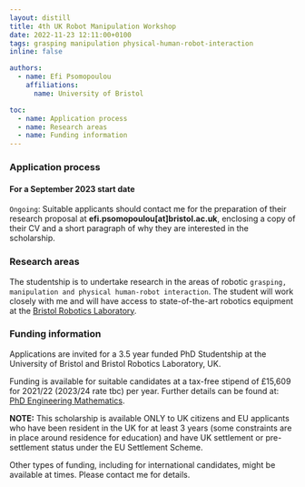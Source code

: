 ```yaml
---
layout: distill
title: 4th UK Robot Manipulation Workshop
date: 2022-11-23 12:11:00+0100
tags: grasping manipulation physical-human-robot-interaction
inline: false

authors:
  - name: Efi Psomopoulou
    affiliations:
      name: University of Bristol

toc:
  - name: Application process
  - name: Research areas
  - name: Funding information
---
```


### Application process

<!-- #### For a September 2022 start date

Deadline | Process
 --- | ---
`7 January 2022` &nbsp; &nbsp; &nbsp; &nbsp; &nbsp; &nbsp; &nbsp; &nbsp; &nbsp; &nbsp; &nbsp; &nbsp; &nbsp; &nbsp;  | Suitable applicants should initially contact me for the preparation of their research proposal at **efi.psomopoulou[at]bristol.ac.uk**, enclosing a copy of their CV and a short paragraph of why they are interested in the Scholarship.
`11 January 2022` &nbsp; &nbsp; &nbsp; &nbsp; &nbsp; &nbsp; &nbsp; &nbsp; &nbsp; &nbsp; &nbsp; &nbsp; &nbsp;  | Final application submission through the University's system: [PhD Engineering Mathematics](http://www.bristol.ac.uk/study/postgraduate/2022/eng/phd-eng-maths/) -->

#### For a September 2023 start date

`Ongoing`: Suitable applicants should contact me for the preparation of their research proposal at **efi.psomopoulou[at]bristol.ac.uk**, enclosing a copy of their CV and a short paragraph of why they are interested in the scholarship.

### Research areas

The studentship is to undertake research in the areas of robotic `grasping, manipulation and physical human-robot interaction`. The student will work closely with me and will have access to state-of-the-art robotics equipment at the [Bristol Robotics Laboratory](https://www.bristolroboticslab.com/).

### Funding information

Applications are invited for a 3.5 year funded PhD Studentship at the University of Bristol and Bristol Robotics Laboratory, UK.

Funding is available for suitable candidates at a tax-free stipend of £15,609 for 2021/22 (2023/24 rate tbc) per year. Further details can be found at: [PhD Engineering Mathematics](http://www.bristol.ac.uk/study/postgraduate/2022/eng/phd-eng-maths/).

**NOTE:**
This scholarship is available ONLY to UK citizens and EU applicants who have been resident in the UK for at least 3 years (some constraints are in place around residence for education) and have UK settlement or pre-settlement status under the EU Settlement Scheme.

Other types of funding, including for international candidates, might be available at times. Please contact me for details.